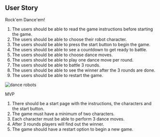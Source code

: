 ## User Story

Rock'em Dance'em!

1. The users should be able to read the game instructions before 	starting the game.
2. The users should be able to choose their robot character.
3. The users should be able to press the start button to begin the game.
4. The users should be able to see a countdown to get ready to battle.
5. The users should be able to choose dance moves.
6. The users should be able to play one dance move per round.
7. The users should be able to battle 3 rounds.
8. The users should be able to see the winner after the 3 rounds are done.
9. The users should be able to restart the game.

![dance robots](https://i.imgur.com/5o03RJy.jpg)

MVP

1. There should be a start page with the instructions, the characters and the start button.
2. The game must have a minimum of two characters.
2. Each character must be able to perform 3 dance moves.
4. After 3 rounds players will find out the winner.
5. The game should have a restart option to begin a new game.


